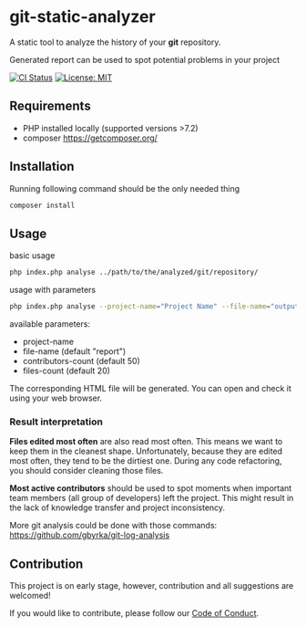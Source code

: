# git-static-analyzer

A static tool to analyze the history of your **git** repository.

Generated report can be used to spot potential problems in your project

[![CI Status](https://github.com/gbyrka/git-static-analyzer/workflows/CI/badge.svg?branch=master&event=push)](https://github.com/gbyrka/git-static-analyzer/actions) [![License: MIT](https://img.shields.io/badge/License-MIT-yellow.svg)](https://opensource.org/licenses/MIT)

## Requirements

- PHP installed locally (supported versions >7.2)
- composer https://getcomposer.org/

## Installation

Running following command should be the only needed thing
```sh
composer install
```

## Usage

basic usage
```sh
php index.php analyse ../path/to/the/analyzed/git/repository/ 
```

usage with parameters
```sh
php index.php analyse --project-name="Project Name" --file-name="outputFileName" ../path/to/the/analyzed/git/repository/ 
```
available parameters:
- project-name
- file-name (default "report")
- contributors-count (default 50)
- files-count (default 20)

The corresponding HTML file will be generated. You can open and check it using your web browser.

### Result interpretation

**Files edited most often** are also read most often. This means we want to keep them in the cleanest shape. Unfortunately, because they are edited most often, they tend to be the dirtiest one. During any code refactoring, you should consider cleaning those files.

**Most active contributors** should be used to spot moments when important team members (all group of developers) left the project. This might result in the lack of knowledge transfer and project inconsistency.

More git analysis could be done with those commands: https://github.com/gbyrka/git-log-analysis

## Contribution

This project is on early stage, however, contribution and all suggestions are welcomed!

If you would like to contribute, please follow our [Code of Conduct](CODE_OF_CONDUCT.md).
